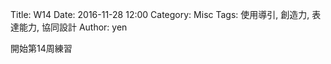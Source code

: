Title: W14 
Date: 2016-11-28 12:00
Category: Misc
Tags: 使用導引, 創造力, 表達能力, 協同設計
Author: yen


開始第14周練習

<!-- PELICAN_END_SUMMARY -->

